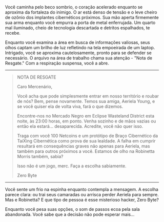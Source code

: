 Você caminha pelo beco sombrio, o coração acelerado enquanto se aproxima da fortaleza do inimigo. O ar está denso de tensão e o leve cheiro de ozônio dos implantes cibernéticos próximos. Sua mão aperta firmemente sua arma enquanto você empurra a porta de metal enferrujada. Um quarto mal iluminado, cheio de tecnologia descartada e detritos espalhados, te recebe.

Enquanto você examina a área em busca de informações valiosas, seus olhos captam um brilho de luz refletindo na tela empoeirada de um laptop. Intrigado, você se aproxima cautelosamente, pronto para se defender se necessário. O arquivo na área de trabalho chama sua atenção - "Nota de Resgate." Com a respiração suspensa, você a abre.

---

> NOTA DE RESGATE
>
> Caro Mercenário,
>
> Você acha que pode simplesmente entrar em nosso território e roubar de nós? Bem, pense novamente. Temos sua amiga, Aeriela Young, e se você quiser ela de volta viva, fará o que dizemos.
>
> Encontre-nos no Mercado Negro em Eclipse Wasteland District esta noite, às 23:00 horas, em ponto. Venha sozinho e de mãos vazias ou então ela estará... desaparecida. Acredite, você não quer isso.
>
> Traga com você 100 Netcoins e um protótipo de Braço Cibernético da TaiXing Cibernética como prova de sua lealdade. A falha em cumprir resultará em consequências graves não apenas para Aeriela, mas também para outros próximos a você. Estamos de olho na Robinetta Morris também, sabia?
>
> Isso não é um jogo, merc. Faça a escolha sabiamente.
>
> Zero Byte

---

Você sente um frio na espinha enquanto contempla a mensagem. A escolha parece clara: ou trai seus camaradas ou arrisca perder Aeriela para sempre. Mas e Robinetta? E que tipo de pessoa é esse misterioso hacker, Zero Byte?

Enquanto você pesa suas opções, o som de passos ecoa pela sala abandonada. Você sabe que a decisão não pode esperar mais...
